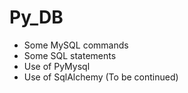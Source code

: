 # Py_DB
* Some MySQL commands
* Some SQL statements
* Use of PyMysql
* Use of SqlAlchemy (To be continued)
